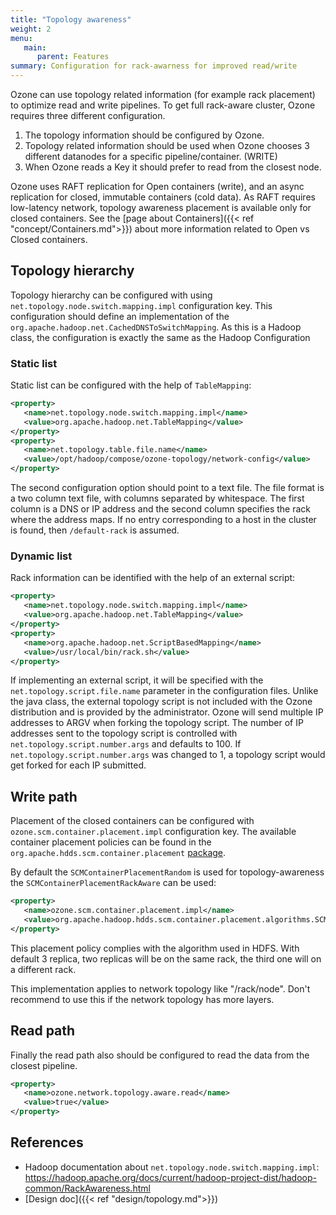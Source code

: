 ```yaml
---
title: "Topology awareness"
weight: 2
menu:
   main:
      parent: Features
summary: Configuration for rack-awarness for improved read/write
---
```

<!---
  Licensed to the Apache Software Foundation (ASF) under one or more
  contributor license agreements.  See the NOTICE file distributed with
  this work for additional information regarding copyright ownership.
  The ASF licenses this file to You under the Apache License, Version 2.0
  (the "License"); you may not use this file except in compliance with
  the License.  You may obtain a copy of the License at

      http://www.apache.org/licenses/LICENSE-2.0

  Unless required by applicable law or agreed to in writing, software
  distributed under the License is distributed on an "AS IS" BASIS,
  WITHOUT WARRANTIES OR CONDITIONS OF ANY KIND, either express or implied.
  See the License for the specific language governing permissions and
  limitations under the License.
-->

Ozone can use topology related information (for example rack placement) to optimize read and write pipelines. To get full rack-aware cluster, Ozone requires three different configuration.

 1. The topology information should be configured by Ozone.
 2. Topology related information should be used when Ozone chooses 3 different datanodes for a specific pipeline/container. (WRITE)
 3. When Ozone reads a Key it should prefer to read from the closest node. 

<div class="alert alert-warning" role="alert">

Ozone uses RAFT replication for Open containers (write), and an async replication for closed, immutable containers (cold data). As RAFT requires low-latency network, topology awareness placement is available only for closed containers. See the [page about Containers]({{< ref "concept/Containers.md">}}) about more information related to Open vs Closed containers.

</div>

## Topology hierarchy

Topology hierarchy can be configured with using `net.topology.node.switch.mapping.impl` configuration key. This configuration should define an implementation of the `org.apache.hadoop.net.CachedDNSToSwitchMapping`. As this is a Hadoop class, the configuration is exactly the same as the Hadoop Configuration

### Static list

Static list can be configured with the help of ```TableMapping```:

```XML
<property>
   <name>net.topology.node.switch.mapping.impl</name>
   <value>org.apache.hadoop.net.TableMapping</value>
</property>
<property>
   <name>net.topology.table.file.name</name>
   <value>/opt/hadoop/compose/ozone-topology/network-config</value>
</property>
```

The second configuration option should point to a text file. The file format is a two column text file, with columns separated by whitespace. The first column is a DNS or IP address and the second column specifies the rack where the address maps. If no entry corresponding to a host in the cluster is found, then `/default-rack` is assumed. 

### Dynamic list 

Rack information can be identified with the help of an external script:


```XML
<property>
   <name>net.topology.node.switch.mapping.impl</name>
   <value>org.apache.hadoop.net.TableMapping</value>
</property>
<property>
   <name>org.apache.hadoop.net.ScriptBasedMapping</name>
   <value>/usr/local/bin/rack.sh</value>
</property>
```

If implementing an external script, it will be specified with the `net.topology.script.file.name` parameter in the configuration files. Unlike the java class, the external topology script is not included with the Ozone distribution and is provided by the administrator. Ozone will send multiple IP addresses to ARGV when forking the topology script. The number of IP addresses sent to the topology script is controlled with `net.topology.script.number.args` and defaults to 100. If `net.topology.script.number.args` was changed to 1, a topology script would get forked for each IP submitted.

## Write path

Placement of the closed containers can be configured with `ozone.scm.container.placement.impl` configuration key. The available container placement policies can be found in the `org.apache.hdds.scm.container.placement` [package](https://github.com/apache/hadoop-ozone/tree/master/hadoop-hdds/server-scm/src/main/java/org/apache/hadoop/hdds/scm/container/placement/algorithms). 

By default the `SCMContainerPlacementRandom` is used for topology-awareness the `SCMContainerPlacementRackAware` can be used:

```XML
<property>
   <name>ozone.scm.container.placement.impl</name>
   <value>org.apache.hadoop.hdds.scm.container.placement.algorithms.SCMContainerPlacementRackAware</value>
</property>
```

This placement policy complies with the algorithm used in HDFS. With default 3 replica, two replicas will be on the same rack, the third one will on a different rack.
 
This implementation applies to network topology like "/rack/node". Don't recommend to use this if the network topology has more layers.
 
## Read path

Finally the read path also should be configured to read the data from the closest pipeline.

```XML
<property>
   <name>ozone.network.topology.aware.read</name>
   <value>true</value>
</property>
```

## References

 * Hadoop documentation about `net.topology.node.switch.mapping.impl`: https://hadoop.apache.org/docs/current/hadoop-project-dist/hadoop-common/RackAwareness.html
 * [Design doc]({{< ref "design/topology.md">}})